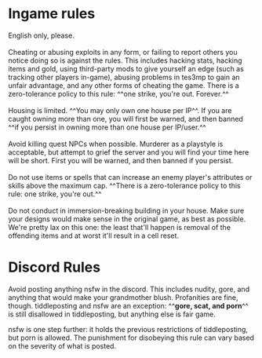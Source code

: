 # Ingame rules
English only, please.
<br><br>
Cheating or abusing exploits in any form, or failing to report others you notice doing so is against the rules. This includes hacking stats, hacking items and gold, using third-party mods to give yourself an edge (such as tracking other players in-game), abusing problems in tes3mp to gain an unfair advantage, and any other forms of cheating the game. There is a zero-tolerance policy to this rule: ^^one strike, you're out. Forever.^^
<br><br>
Housing is limited. ^^You may only own one house per IP^^. If you are caught owning more than one, you will first be warned, and then banned ^^if you persist in owning more than one house per IP/user.^^
<br><br>
Avoid killing quest NPCs when possible. Murderer as a playstyle is acceptable, but attempt to grief the server and you will find your time here will be short. First you will be warned, and then banned if you persist.
<br><br>
Do not use items or spells that can increase an enemy player's attributes or skills above the maximum cap. ^^There is a zero-tolerance policy to this rule: one strike, you're out.^^
<br><br>
Do not conduct in immersion-breaking building in your house. Make sure your designs would make sense in the original game, as best as possible. We're pretty lax on this one: the least that'll happen is removal of the offending items and at worst it'll result in a cell reset.


# Discord Rules
Avoid posting anything nsfw in the discord. This includes nudity, gore, and anything that would make your grandmother blush. Profanities are fine, though.
tiddleposting and nsfw are an exception: ^^**gore, scat, and porn**^^ is still disallowed in tiddleposting, but anything else is fair game. 

nsfw is one step further: it holds the previous restrictions of tiddleposting, but porn is allowed. The punishment for disobeying this rule can vary based on the severity of what is posted.